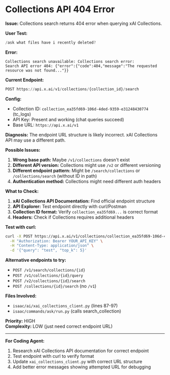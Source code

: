 # Collections API 404 Error

**Issue:** Collections search returns 404 error when querying xAI Collections.

**User Test:**
```powershell
/ask what files have i recently deleted?
```

**Error:**
```
Collections search unavailable: Collections search error: 
Search API error 404: {"error":{"code":404,"message":"The requested resource was not found..."}}
```

**Current Endpoint:**
```python
POST https://api.x.ai/v1/collections/{collection_id}/search
```

**Config:**
- Collection ID: `collection_ea35fd69-106d-4ded-9359-e31248430774` (tc_logs)
- API Key: Present and working (chat queries succeed)
- Base URL: `https://api.x.ai/v1`

**Diagnosis:**
The endpoint URL structure is likely incorrect. xAI Collections API may use a different path.

**Possible Issues:**
1. **Wrong base path:** Maybe `/v1/collections` doesn't exist
2. **Different API version:** Collections might use `/v2` or different versioning
3. **Different endpoint pattern:** Might be `/search/collections` or `/collections/search` (without ID in path)
4. **Authentication method:** Collections might need different auth headers

**What to Check:**
1. **xAI Collections API Documentation:** Find official endpoint structure
2. **API Explorer:** Test endpoint directly with curl/Postman
3. **Collection ID format:** Verify `collection_ea35fd69...` is correct format
4. **Headers:** Check if Collections requires additional headers

**Test with curl:**
```bash
curl -X POST https://api.x.ai/v1/collections/collection_ea35fd69-106d-4ded-9359-e31248430774/search \
  -H "Authorization: Bearer YOUR_API_KEY" \
  -H "Content-Type: application/json" \
  -d '{"query": "test", "top_k": 5}'
```

**Alternative endpoints to try:**
- `POST /v1/search/collections/{id}`
- `POST /v1/collections/{id}/query`
- `POST /v2/collections/{id}/search`
- `POST /collections/{id}/search` (no `/v1`)

**Files Involved:**
- `isaac/ai/xai_collections_client.py` (lines 87-97)
- `isaac/commands/ask/run.py` (calls search_collection)

**Priority:** HIGH  
**Complexity:** LOW (just need correct endpoint URL)

---

**For Coding Agent:** 
1. Research xAI Collections API documentation for correct endpoint
2. Test endpoint with curl to verify format
3. Update `xai_collections_client.py` with correct URL structure
4. Add better error messages showing attempted URL for debugging
